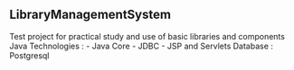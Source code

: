 ## LibraryManagementSystem
  Test project for practical study and use of basic libraries and components Java
  Technologies : 
    - Java Core
    - JDBC
    - JSP and Servlets
  Database : Postgresql
